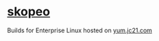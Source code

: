 # [skopeo](https://github.com/containers/skopeo)

Builds for Enterprise Linux hosted on [yum.jc21.com](https://yum.jc21.com)
